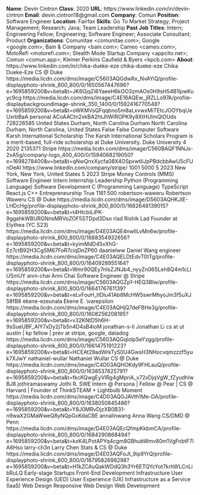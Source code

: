 **Name**: Devin Cintron
**Class**: 2020
**URL**: https://www\.linkedin\.com/in/devin\-cintron
**Email**: devin\.cintron18@gmail\.com
**Company**: Comun
**Position**: Software Engineer
**Location**: Fairfax
**Skills**: Go To Market Strategy; Project Management; Research; Java; Team Leadership
**Past Job Titles**: Intern; Engineering Fellow; Engineering; Software Engineer; Associate Consultant; Product
**Organizations**: Comunitae <comunitae\.com>; Google <google\.com>; Bain & Company <bain\.com>; Cameo <cameo\.com>; MotoRefi <motorefi\.com>; Stealth Mode Startup Company <appcito\.net>; Comun <comun\.app>; Kleiner Perkins Caufield & Byers <kpcb\.com>
**About**: https://www\.linkedin\.com/in/chika\-dueke\-eze chika\-dueke\-eze Chika Dueke\-Eze CS @ Duke https://media\.licdn\.com/dms/image/C5603AQGdwRx\_NvAYiQ/profile\-displayphoto\-shrink\_800\_800/0/1650567447696?e=1695859200&v=beta&t=JK6GjqZi6YaeeH6kOO3zmAOs0H9sH54B1lpwKuyc9cg https://media\.licdn\.com/dms/image/C4E16AQEw\_jRZLLo97A/profile\-displaybackgroundimage\-shrink\_350\_1400/0/1592416770548?e=1695859200&v=beta&t=oWKMVsQFqqbno5m8aLxvwxMiTEtcJOOYbqUeUxrbBaA personal ACoAACtn2xkBA2htJhWIROPK9y8XtHUImQlOUds 728226585 United States Durham, North Carolina Durham North Carolina Durham, North Carolina, United States False False Computer Software Karsh International Scholarship The Karsh International Scholars Program is a merit\-based, full\-ride scholarship at Duke University\. Duke University 4 2020 2135371 Stripe https://media\.licdn\.com/dms/image/C560BAQF1NNJs\-2xA5g/company\-logo\_400\_400/0/1594068219050?e=1698278400&v=beta&t=qNwQnxXycfa08X4OSpxwtIiJpPBdcbbAwU5cFUnDeAI https://www\.linkedin\.com/company/stripe/ 1001 5000 5 2023 New York, New York, United States 5 2023 Stripe Money Controls \(MMS\) Software Engineer Intern Internship Leadership Python \(Programming Language\) Software Development C \(Programming Language\) TypeScript React\.js C\+\+ Entrepreneurship True 1161 500 robertson\-waweru Robertson Waweru CS @ Duke https://media\.licdn\.com/dms/image/D5603AQHKJIE\-LHDcHg/profile\-displayphoto\-shrink\_800\_800/0/1682648139015?e=1695859200&v=beta&t=t4HtcbiLiPK\-9ggahkWBURGNnsMRVoZOF5STDpd3Dso rlad Rishik Lad Founder at Elythea \(YC S23\) https://media\.licdn\.com/dms/image/D4E03AQE4nwlILvMn6w/profile\-displayphoto\-shrink\_800\_800/0/1688354932656?e=1695859200&v=beta&t=kyimMdD45xXhG\-Ez7ctB92H3CgSM67FoR7ciqDnZP60 daanielww Daniel Wang engineer https://media\.licdn\.com/dms/image/C4E03AQELDtEdvT0tTg/profile\-displayphoto\-shrink\_800\_800/0/1640928955164?e=1695859200&v=beta&t=Wmr90QEy7nIsZJNJb4\_nyyZn06SLeh8Q4m1cLlUSmUY anni\-chai Anni Chai Software Engineer @ Stripe https://media\.licdn\.com/dms/image/C5603AQGZp1\-HEQ3BIw/profile\-displayphoto\-shrink\_800\_800/0/1664176761139?e=1695859200&v=beta&t=eLvFouH\_tIDlu41Ab8McHW5swrMhyoJm3f5uXJ58fB8 ekene\-ezeunala Ekene E\. \\varepsilon https://media\.licdn\.com/dms/image/C4E03AQHjQ7deFBHe3g/profile\-displayphoto\-shrink\_800\_800/0/1608256208195?e=1695859200&v=beta&t=v32KNtD5h6H\-9sSueUBF\_AlY7xDy2jTb5n4D4sB4ioM jonathan\-s\-li Jonathan Li cs at ut austin | kp fellow | prev at stripe, google, datadog https://media\.licdn\.com/dms/image/C5603AQGqlolpSeYzgg/profile\-displayphoto\-shrink\_800\_800/0/1661475191223?e=1695859200&v=beta&t=HCEAt29adWrkTyS0U4GwsH3NHocvqmzzzf5yuk7XJwY nathaniel\-wullar Nathaniel Wullar CS @ Duke https://media\.licdn\.com/dms/image/C4D03AQHOKdy9FHLauQ/profile\-displayphoto\-shrink\_800\_800/0/1638537625791?e=1695859200&v=beta&t=fkcKQwgEyVIRg4gMpriA\_x72xDjqVgW\_fZyudhIwBJ8 jothiramaswamy Jothi R\. SWE Intern @ Persona | Fellow @ Pear | CS @ Harvard | Founder of ThinkSTEAM \+ Lightbulb Moment https://media\.licdn\.com/dms/image/C4D03AQGJAVth1Me\-DA/profile\-displayphoto\-shrink\_800\_800/0/1638050845486?e=1695859200&v=beta&t=Y8J0MRvDjzXB0B31\-n9waX2GMaWweQ8yNQpGxKdaCBE annalinwang Anna Wang CS/DMD @ Penn https://media\.licdn\.com/dms/image/D4E03AQEcQfmpKkbmCA/profile\-displayphoto\-shrink\_800\_800/0/1684290868494?e=1695859200&v=beta&t=kxK4LPotAPYq4cgm8GBhubWmv80m1VgFnbtF7lA6Hso larry\-ch3n Larry Chen Stats & CS @ Duke https://media\.licdn\.com/dms/image/D4E03AQFoJt\_9ip9YrQ/profile\-displayphoto\-shrink\_800\_800/0/1679582698298?e=1695859200&v=beta&t=H1kZCAuQakWDdQ3h3Yr6ETQYcYot7krhWLCnLibRuLQ Early\-stage Startups Front\-End Development Infrastructure User Experience Design \(UED\) User Experience \(UX\) Infrastructure as a Service \(IaaS\) Web Design Responsive Web Design Web Development
